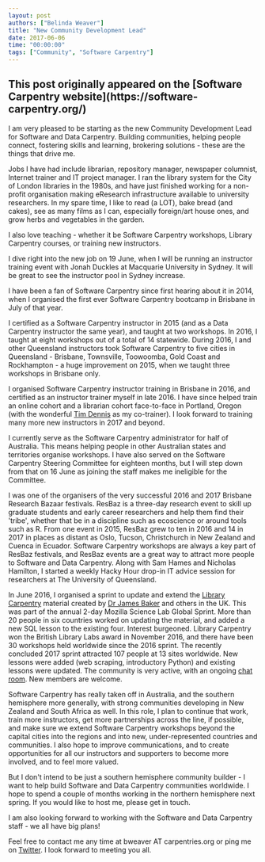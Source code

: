 ```yaml
---
layout: post
authors: ["Belinda Weaver"]
title: "New Community Development Lead"
date: 2017-06-06
time: "00:00:00"
tags: ["Community", "Software Carpentry"]
---
```


<h2>This post originally appeared on the [Software Carpentry website](https://software-carpentry.org/)</h2>

I am very pleased to be starting as the new Community Development Lead for Software and Data Carpentry. Building communities, 
helping people connect, fostering skills and learning, brokering solutions - these are the 
things that drive me. 

Jobs I have had include librarian, repository manager, newspaper columnist, Internet trainer and IT project manager. 
I ran the library system for the City of London libraries in the 1980s, and 
have just finished working for a non-profit organisation making eResearch infrastructure 
available to university researchers. In my spare time, I like to read (a LOT), bake bread (and cakes), see as many films as I can,
especially foreign/art house ones, and grow herbs and vegetables in the garden. 

I also love teaching - whether it be Software Carpentry workshops, Library Carpentry courses, or 
training new instructors. 

I dive right into the new job on 19 June, when I will be running an instructor training event with Jonah Duckles 
at Macquarie University in Sydney. It will be great to see the instructor pool in Sydney increase.

I have been a fan of Software Carpentry since first hearing about it in 2014, when I organised the first ever Software 
Carpentry bootcamp in Brisbane in July of that year.

I certified as a Software Carpentry instructor in 2015 (and as a Data Carpentry instructor the same year), and 
taught at two workshops. In 2016, I taught at eight workshops out of a total of 14 statewide. During 2016, I and other 
Queensland instructors took Software Carpentry to five cities in Queensland - Brisbane, Townsville, Toowoomba, 
Gold Coast and Rockhampton - a huge improvement on 2015, when we taught three workshops in Brisbane only. 

I organised Software Carpentry instructor training in Brisbane in 2016, and certified as an instructor trainer myself in 
late 2016. I have since helped train an online cohort and a librarian cohort face-to-face in Portland, Oregon (with the wonderful
[Tim Dennis](https://twitter.com/jt14den) as my co-trainer). I look forward to training many more new instructors in 2017 and beyond.

I currently serve as the Software Carpentry administrator for half of Australia. This means helping people 
in other Australian states and territories organise workshops. I have also served on the Software Carpentry Steering Committee for 
eighteen months, but I will step down from that on 16 June as joining the staff makes me ineligible for the Committee.

I was one of the organisers of the very successful 2016 and 2017 Brisbane Research Bazaar festivals. 
ResBaz is a three-day research event to skill up graduate students and early career researchers and help them find their 'tribe', 
whether that be in a discipline such as ecoscience or around tools such as R. 
From one event in 2015, ResBaz grew to ten in 2016 and 14 in 2017 in places as distant as Oslo, Tucson, 
Christchurch in New Zealand and Cuenca in Ecuador. Software Carpentry workshops are always a key part of ResBaz 
festivals, and ResBaz events are a great way to attract more people to Software and Data Carpentry. Along with 
Sam Hames and Nicholas Hamilton, I started a weekly Hacky Hour drop-in IT advice session for researchers at The 
University of Queensland.

In June 2016, I organised a sprint to update and extend the [Library Carpentry](http://librarycarpentry.github.io) material created by [Dr James Baker](https://twitter.com/j_w_baker) and 
others in the UK. This was part of the annual 2-day Mozilla Science Lab Global Sprint. More than 20 people in six 
countries worked on updating the material, and added a new SQL lesson to the existing four. Interest burgeoned. 
Library Carpentry won the British Library Labs award in November 2016, and there have been 30 workshops held worldwide 
since the 2016 sprint. The recently concluded 2017 sprint attracted 107 people at 13 sites worldwide. New lessons were added (web scraping, 
introductory Python) and existing lessons were updated. The community is very active, with an ongoing 
[chat room](https://gitter.im/weaverbel/LibraryCarpentry). 
New members are welcome.

Software Carpentry has really taken off in Australia, and the southern hemisphere more generally, with strong 
communities developing in New Zealand and South Africa as well. In this role, I plan to continue that work, train more 
instructors, get more partnerships across the line, if possible, and make sure we extend Software Carpentry workshops 
beyond the capital cities into the regions and into new, under-represented countries and communities. I also hope to improve 
communications, and to create opportunities for all our instructors and supporters to become more involved, and to feel more valued. 

But I don't intend to be just a southern hemisphere community builder - I want to help build Software and Data Carpentry 
communities worldwide. I hope to spend a couple of months working in the northern hemisphere next spring. If you would like 
to host me, please get in touch. 

I am also looking forward to working with the Software and Data Carpentry staff - we all have big plans!

Feel free to contact me any time at bweaver AT carpentries.org or ping me on [Twitter](https://twitter.com/cloudaus). I look forward to meeting you all.
